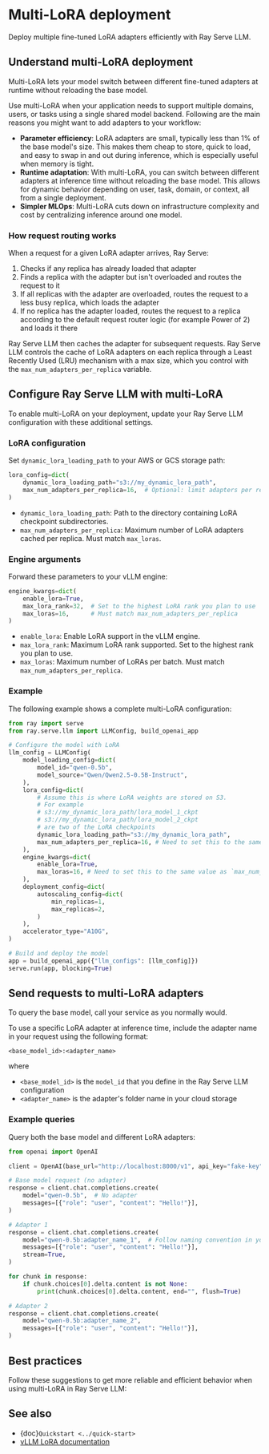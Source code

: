 # Multi-LoRA deployment

Deploy multiple fine-tuned LoRA adapters efficiently with Ray Serve LLM.

## Understand multi-LoRA deployment

Multi-LoRA lets your model switch between different fine-tuned adapters at runtime without reloading the base model.

Use multi-LoRA when your application needs to support multiple domains, users, or tasks using a single shared model backend. Following are the main reasons you might want to add adapters to your workflow:

- **Parameter efficiency**: LoRA adapters are small, typically less than 1% of the base model's size. This makes them cheap to store, quick to load, and easy to swap in and out during inference, which is especially useful when memory is tight.
- **Runtime adaptation**: With multi-LoRA, you can switch between different adapters at inference time without reloading the base model. This allows for dynamic behavior depending on user, task, domain, or context, all from a single deployment.
- **Simpler MLOps**: Multi-LoRA cuts down on infrastructure complexity and cost by centralizing inference around one model.

### How request routing works

When a request for a given LoRA adapter arrives, Ray Serve:

1. Checks if any replica has already loaded that adapter
2. Finds a replica with the adapter but isn't overloaded and routes the request to it
3. If all replicas with the adapter are overloaded, routes the request to a less busy replica, which loads the adapter
4. If no replica has the adapter loaded, routes the request to a replica according to the default request router logic (for example Power of 2) and loads it there

Ray Serve LLM then caches the adapter for subsequent requests. Ray Serve LLM controls the cache of LoRA adapters on each replica through a Least Recently Used (LRU) mechanism with a max size, which you control with the `max_num_adapters_per_replica` variable.


## Configure Ray Serve LLM with multi-LoRA

To enable multi-LoRA on your deployment, update your Ray Serve LLM configuration with these additional settings.

### LoRA configuration

Set `dynamic_lora_loading_path` to your AWS or GCS storage path:

```python
lora_config=dict(
    dynamic_lora_loading_path="s3://my_dynamic_lora_path",
    max_num_adapters_per_replica=16,  # Optional: limit adapters per replica
)
```

- `dynamic_lora_loading_path`: Path to the directory containing LoRA checkpoint subdirectories.
- `max_num_adapters_per_replica`: Maximum number of LoRA adapters cached per replica. Must match `max_loras`.


### Engine arguments

Forward these parameters to your vLLM engine:

```python
engine_kwargs=dict(
    enable_lora=True,
    max_lora_rank=32,  # Set to the highest LoRA rank you plan to use
    max_loras=16,      # Must match max_num_adapters_per_replica
)
```

- `enable_lora`: Enable LoRA support in the vLLM engine.
- `max_lora_rank`: Maximum LoRA rank supported. Set to the highest rank you plan to use.
- `max_loras`: Maximum number of LoRAs per batch. Must match `max_num_adapters_per_replica`.

### Example

The following example shows a complete multi-LoRA configuration:

```python
from ray import serve
from ray.serve.llm import LLMConfig, build_openai_app

# Configure the model with LoRA
llm_config = LLMConfig(
    model_loading_config=dict(
        model_id="qwen-0.5b",
        model_source="Qwen/Qwen2.5-0.5B-Instruct",
    ),
    lora_config=dict(
        # Assume this is where LoRA weights are stored on S3.
        # For example
        # s3://my_dynamic_lora_path/lora_model_1_ckpt
        # s3://my_dynamic_lora_path/lora_model_2_ckpt
        # are two of the LoRA checkpoints
        dynamic_lora_loading_path="s3://my_dynamic_lora_path",
        max_num_adapters_per_replica=16, # Need to set this to the same value as `max_loras`.
    ),
    engine_kwargs=dict(
        enable_lora=True,
        max_loras=16, # Need to set this to the same value as `max_num_adapters_per_replica`.
    ),
    deployment_config=dict(
        autoscaling_config=dict(
            min_replicas=1,
            max_replicas=2,
        )
    ),
    accelerator_type="A10G",
)

# Build and deploy the model
app = build_openai_app({"llm_configs": [llm_config]})
serve.run(app, blocking=True)
```

## Send requests to multi-LoRA adapters

To query the base model, call your service as you normally would.

To use a specific LoRA adapter at inference time, include the adapter name in your request using the following format:

```
<base_model_id>:<adapter_name>
```

where
- `<base_model_id>` is the `model_id` that you define in the Ray Serve LLM configuration
- `<adapter_name>` is the adapter's folder name in your cloud storage

### Example queries

Query both the base model and different LoRA adapters:

```python
from openai import OpenAI

client = OpenAI(base_url="http://localhost:8000/v1", api_key="fake-key")

# Base model request (no adapter)
response = client.chat.completions.create(
    model="qwen-0.5b",  # No adapter
    messages=[{"role": "user", "content": "Hello!"}],
)

# Adapter 1
response = client.chat.completions.create(
    model="qwen-0.5b:adapter_name_1",  # Follow naming convention in your cloud storage
    messages=[{"role": "user", "content": "Hello!"}],
    stream=True,
)

for chunk in response:
    if chunk.choices[0].delta.content is not None:
        print(chunk.choices[0].delta.content, end="", flush=True)

# Adapter 2
response = client.chat.completions.create(
    model="qwen-0.5b:adapter_name_2",
    messages=[{"role": "user", "content": "Hello!"}],
)
```

## Best practices

Follow these suggestions to get more reliable and efficient behavior when using multi-LoRA in Ray Serve LLM:

## See also

- {doc}`Quickstart <../quick-start>`
- [vLLM LoRA documentation](https://docs.vllm.ai/en/stable/models/lora.html)

